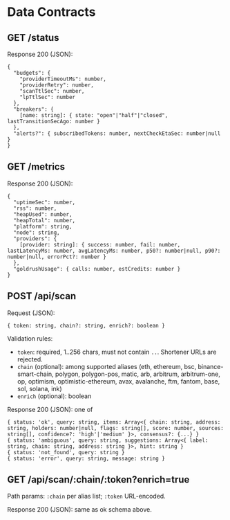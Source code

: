 # Data Contracts

## GET /status

Response 200 (JSON):
```
{
  "budgets": {
    "providerTimeoutMs": number,
    "providerRetry": number,
    "scanTtlSec": number,
    "lpTtlSec": number
  },
  "breakers": {
    [name: string]: { state: "open"|"half"|"closed", lastTransitionSecAgo: number }
  },
  "alerts?": { subscribedTokens: number, nextCheckEtaSec: number|null }
}
```

## GET /metrics

Response 200 (JSON):
```
{
  "uptimeSec": number,
  "rss": number,
  "heapUsed": number,
  "heapTotal": number,
  "platform": string,
  "node": string,
  "providers": {
    [provider: string]: { success: number, fail: number, lastLatencyMs: number, avgLatencyMs: number, p50?: number|null, p90?: number|null, errorPct?: number }
  },
  "goldrushUsage": { calls: number, estCredits: number }
}
```

## POST /api/scan

Request (JSON):
```
{ token: string, chain?: string, enrich?: boolean }
```

Validation rules:
- `token`: required, 1..256 chars, must not contain `..`. Shortener URLs are rejected.
- `chain` (optional): among supported aliases (eth, ethereum, bsc, binance-smart-chain, polygon, polygon-pos, matic, arb, arbitrum, arbitrum-one, op, optimism, optimistic-ethereum, avax, avalanche, ftm, fantom, base, sol, solana, ink)
- `enrich` (optional): boolean

Response 200 (JSON): one of
```
{ status: 'ok', query: string, items: Array<{ chain: string, address: string, holders: number|null, flags: string[], score: number, sources: string[], confidence?: 'high'|'medium' }>, consensus?: {...} }
{ status: 'ambiguous', query: string, suggestions: Array<{ label: string, chain: string, address: string }>, hint: string }
{ status: 'not_found', query: string }
{ status: 'error', query: string, message: string }
```

## GET /api/scan/:chain/:token?enrich=true

Path params: `:chain` per alias list; `:token` URL-encoded.

Response 200 (JSON): same as ok schema above.


